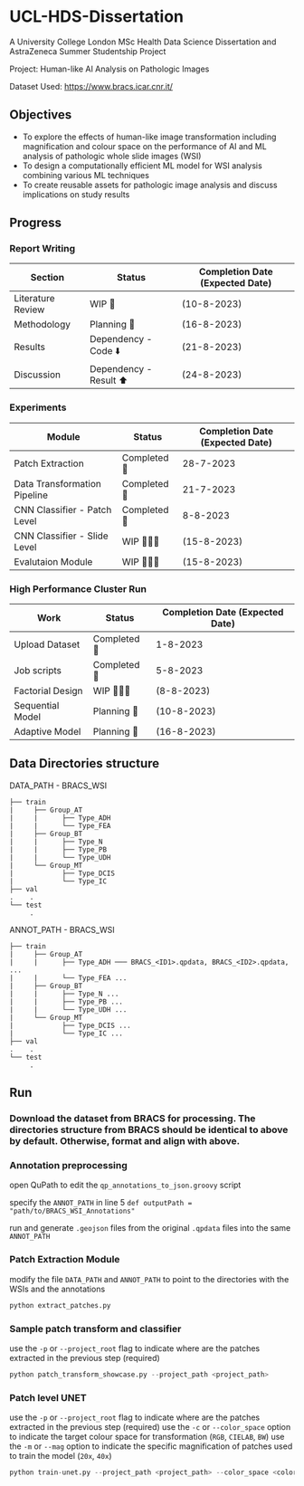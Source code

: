 # UCL-HDS-Dissertation
A University College London MSc Health Data Science Dissertation and AstraZeneca Summer Studentship Project

Project: Human-like AI Analysis on Pathologic Images

Dataset Used: https://www.bracs.icar.cnr.it/

## Objectives
- To explore the effects of human-like image transformation including magnification and colour space on the performance of AI and ML analysis of pathologic whole slide images (WSI)
- To design a computationally efficient ML model for WSI analysis combining various ML techniques
- To create reusable assets for pathologic image analysis and discuss implications on study results

## Progress
### Report Writing
| Section | Status | Completion Date (Expected Date) |
|---|---|---|
| Literature Review | WIP 📝 | (10-8-2023) |
| Methodology | Planning 📆 | (16-8-2023) |
| Results | Dependency - Code ⬇️ | (21-8-2023) |
| Discussion | Dependency - Result ⬆️ | (24-8-2023) |

### Experiments
| Module | Status | Completion Date (Expected Date) |
|---|---|---|
| Patch Extraction | Completed 🙂 | 28-7-2023 |
| Data Transformation Pipeline | Completed 🙂 | 21-7-2023 |
| CNN Classifier - Patch Level | Completed 🙂 | 8-8-2023 |
| CNN Classifier - Slide Level | WIP 🧑🏻‍💻 | (15-8-2023) |
| Evalutaion Module | WIP 🧑🏻‍💻 | (15-8-2023) |

### High Performance Cluster Run
| Work | Status | Completion Date (Expected Date) |
|---|---|---|
| Upload Dataset | Completed 🙂 | 1-8-2023 |
| Job scripts |  Completed 🙂 | 5-8-2023 |
| Factorial Design | WIP 🧑🏻‍💻 | (8-8-2023) |
| Sequential Model | Planning 📆 | (10-8-2023) |
| Adaptive Model | Planning 📆 | (16-8-2023) |

## Data Directories structure
DATA_PATH - BRACS_WSI

    ├── train
    |     ├── Group_AT
    |     |      ├── Type_ADH
    |     |      └── Type_FEA
    |     ├── Group_BT
    |     |      ├── Type_N
    |     |      ├── Type_PB
    |     |      └── Type_UDH
    |     └── Group_MT
    |            ├── Type_DCIS
    |            └── Type_IC
    ├── val
    .    .
    └── test
         .

ANNOT_PATH - BRACS_WSI

    ├── train
    |     ├── Group_AT
    |     |      ├── Type_ADH ─── BRACS_<ID1>.qpdata, BRACS_<ID2>.qpdata, ...
    |     |      └── Type_FEA ...
    |     ├── Group_BT
    |     |      ├── Type_N ...
    |     |      ├── Type_PB ...
    |     |      └── Type_UDH ...
    |     └── Group_MT
    |            ├── Type_DCIS ...
    |            └── Type_IC ...
    ├── val
    .    .
    └── test
         .


## Run
### Download the dataset from BRACS for processing. The directories structure from BRACS should be identical to above by default. Otherwise, format and align with above.

### Annotation preprocessing
open QuPath to edit the `qp_annotations_to_json.groovy` script

specify the `ANNOT_PATH` in line 5 `def outputPath = "path/to/BRACS_WSI_Annotations"`

run and generate `.geojson` files from the original `.qpdata` files into the same `ANNOT_PATH`

### Patch Extraction Module
modify the file `DATA_PATH` and `ANNOT_PATH` to point to the directories with the WSIs and the annotations
```python
python extract_patches.py
```

### Sample patch transform and classifier
use the `-p` or `--project_root` flag to indicate where are the patches extracted in the previous step (required)

```python
python patch_transform_showcase.py --project_path <project_path>
```

### Patch level UNET
use the `-p` or `--project_root` flag to indicate where are the patches extracted in the previous step (required)
use the `-c` or `--color_space` option to indicate the target colour space for transformation (`RGB`, `CIELAB`, `BW`)
use the `-m` or `--mag` option to indicate the specific magnification of patches used to train the model (`20x`, `40x`)

```python
python train-unet.py --project_path <project_path> --color_space <color_space> --mag <magnification>
```
